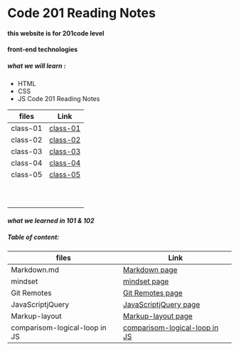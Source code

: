 # Code 201 Reading Notes

#### this website is for 201code level
#### front-end technologies

##### what we will learn :
* HTML
* CSS
* JS
Code 201 Reading Notes

| files | Link |
| ---  | --- | 
| class-01  |  [class-01 ](https://areenjaradat.github.io/reading-notes/class-01)   | 
|  class-02 |  [class-02 ](https://areenjaradat.github.io/reading-notes/class-02)   | 
| class-03  |  [class-03 ](https://areenjaradat.github.io/reading-notes/class-03)   | 
| class-04  |  [class-04 ](https://areenjaradat.github.io/reading-notes/class-04)   | 
| class-05  |  [class-05 ](https://areenjaradat.github.io/reading-notes/class-05)   | 
| |  | 
| |  | 
| |  | 
| |  | 
| |  | 
| |  | 
| |  | 
| |  | 
| |  | 
| |  | 

#### *what we learned in 101 & 102*

##### Table of content:

| files | Link |
| ---  | --- | 
| Markdown.md |[Markdown page ](https://areenjaradat.github.io/reading-notes/Markdown)  | 
| mindset | [mindset page ](https://areenjaradat.github.io/reading-notes/mindset)   |
|Git Remotes | [Git Remotes page ](https://areenjaradat.github.io/reading-notes/Remotes) |
| JavaScriptjQuery | [JavaScriptjQuery page ](https://areenjaradat.github.io/reading-notes/JavaScriptjQuery)  |
| Markup-layout | [Markup-layout page ](https://areenjaradat.github.io/reading-notes/Markup-layout)  |
| comparisom-logical-loop in JS | [comparisom-logical-loop in JS ](https://areenjaradat.github.io/reading-notes/comp-log-loop)  |
